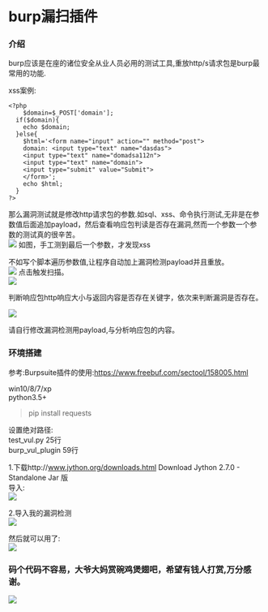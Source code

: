 # burp漏扫插件
### 介绍
burp应该是在座的诸位安全从业人员必用的测试工具,重放http/s请求包是burp最常用的功能.

xss案例:
```
<?php
    $domain=$_POST['domain'];
  if($domain){
	echo $domain;
  }else{
    $html='<form name="input" action="" method="post">
    domain: <input type="text" name="dasdas">
    <input type="text" name="domadsa112n">
    <input type="text" name="domain">
    <input type="submit" value="Submit">
    </form>';
    echo $html;
  }
?>
```
那么漏洞测试就是修改http请求包的参数.如sql、xss、命令执行测试,无非是在参数值后面追加payload，然后查看响应包判读是否存在漏洞,然而一个参数一个参数的测试真的很辛苦。  
![](https://raw.githubusercontent.com/guimaizi/cloud/test/20190625110336.png)
如图，手工测到最后一个参数，才发现xss  

不如写个脚本遍历参数值,让程序自动加上漏洞检测payload并且重放。  
![](https://raw.githubusercontent.com/guimaizi/cloud/test/20190625110651.png)
点击触发扫描。  
![](https://raw.githubusercontent.com/guimaizi/cloud/test/20190625110807.png)

判断响应包http响应大小与返回内容是否存在关键字，依次来判断漏洞是否存在。  

![](https://raw.githubusercontent.com/guimaizi/cloud/test/20190625111017.png)

请自行修改漏洞检测用payload,与分析响应包的内容。  


### 环境搭建

参考:Burpsuite插件的使用:https://www.freebuf.com/sectool/158005.html

win10/8/7/xp  
python3.5+  
>pip install requests

设置绝对路径:  
test_vul.py 25行  
burp_vul_plugin 59行  

1.下载http://www.jython.org/downloads.html   Download Jython 2.7.0 - Standalone Jar 版  
导入:  
![](https://raw.githubusercontent.com/guimaizi/cloud/test/20190625112127.png)

2.导入我的漏洞检测  
![](https://raw.githubusercontent.com/guimaizi/cloud/test/20190625112300.png)

然后就可以用了:  
![](https://raw.githubusercontent.com/guimaizi/cloud/test/20190625112900.png)

### 码个代码不容易，大爷大妈赏碗鸡煲翅吧，希望有钱人打赏,万分感谢。
![](https://raw.githubusercontent.com/guimaizi/cloud/test/img/20190301182006.jpg)
